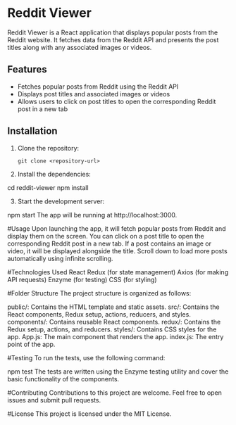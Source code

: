 # Reddit Viewer

Reddit Viewer is a React application that displays popular posts from the Reddit website. It fetches data from the Reddit API and presents the post titles along with any associated images or videos.

## Features

- Fetches popular posts from Reddit using the Reddit API
- Displays post titles and associated images or videos
- Allows users to click on post titles to open the corresponding Reddit post in a new tab

## Installation

1. Clone the repository:

   ```shell
   git clone <repository-url>

2. Install the dependencies:

cd reddit-viewer
npm install

3. Start the development server:

npm start
The app will be running at http://localhost:3000.

#Usage
Upon launching the app, it will fetch popular posts from Reddit and display them on the screen.
You can click on a post title to open the corresponding Reddit post in a new tab.
If a post contains an image or video, it will be displayed alongside the title.
Scroll down to load more posts automatically using infinite scrolling.

#Technologies Used
React
Redux (for state management)
Axios (for making API requests)
Enzyme (for testing)
CSS (for styling)

#Folder Structure
The project structure is organized as follows:

public/: Contains the HTML template and static assets.
src/: Contains the React components, Redux setup, actions, reducers, and styles.
components/: Contains reusable React components.
redux/: Contains the Redux setup, actions, and reducers.
styles/: Contains CSS styles for the app.
App.js: The main component that renders the app.
index.js: The entry point of the app.

#Testing
To run the tests, use the following command:

npm test
The tests are written using the Enzyme testing utility and cover the basic functionality of the components.

#Contributing
Contributions to this project are welcome. Feel free to open issues and submit pull requests.

#License
This project is licensed under the MIT License.